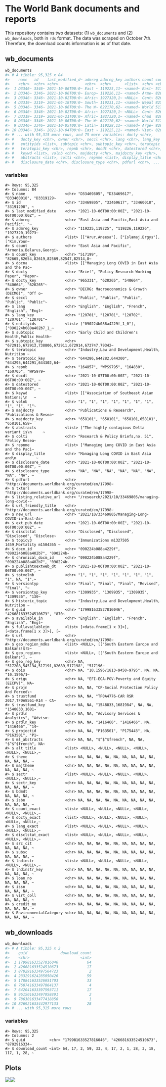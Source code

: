 
<!-- README.md is generated from README.Rmd. Please edit that file -->

# The World Bank documents and reports

<!-- badges: start -->
<!-- badges: end -->

This repository contains two datasets: (1) `wb_documents` and (2)
`wb_downloads`, both in `rds` format. The data was scraped on October
7th. Therefore, the download counts information is as of that date.

## wb_documents

``` r
wb_documents
#> # A tibble: 95,325 x 84
#>    name   id    last_modified_d~ admreg admreg_key authors count count_key docna
#>    <chr>  <chr> <chr>            <chr>  <chr>      <list>  <chr> <chr>     <lis>
#>  1 D3346~ 3346~ 2021-10-06T00:0~ East ~ 119225,11~ <named~ East~ 517199    <nam~
#>  2 D3346~ 3346~ 2021-10-06T00:0~ Europ~ 119226,11~ <named~ Arme~ 82665,82~ <nam~
#>  3 D3346~ 3346~ 2021-10-02T00:0~ Afric~ 1927320,1~ <NULL>  Cent~ 82657     <nam~
#>  4 D3319~ 3319~ 2021-06-18T00:0~ South~ 119231,11~ <named~ Nepal 82535     <nam~
#>  5 D3346~ 3346~ 2021-10-06T00:0~ The W~ 622170,62~ <named~ World 517191    <nam~
#>  6 D3346~ 3346~ 2021-10-02T00:0~ Afric~ 1927320,1~ <NULL>  Cent~ 82657     <nam~
#>  7 D3319~ 3319~ 2021-06-21T00:0~ Afric~ 1927320,1~ <named~ Chad  82693     <nam~
#>  8 D3346~ 3346~ 2021-10-06T00:0~ The W~ 622170,62~ <named~ World 517191    <nam~
#>  9 D3346~ 3346~ 2021-10-05T00:0~ Latin~ 119228,11~ <named~ Arge~ 82668     <nam~
#> 10 D3346~ 3346~ 2021-10-04T00:0~ East ~ 119225,11~ <named~ Viet~ 82695     <nam~
#> # ... with 95,315 more rows, and 75 more variables: docty <chr>,
#> #   docty_key <chr>, owner <chr>, seccl <chr>, lang <chr>, lang_key <chr>,
#> #   entityids <list>, subtopic <chr>, subtopic_key <chr>, teratopic <chr>,
#> #   teratopic_key <chr>, repnb <chr>, docdt <chr>, datestored <chr>,
#> #   keywd <list>, volnb <chr>, majdocty <chr>, majdocty_key <chr>,
#> #   abstracts <list>, colti <chr>, repnme <list>, display_title <chr>,
#> #   disclosure_date <chr>, disclosure_type <chr>, pdfurl <chr>, ...
```

### variables

    #> Rows: 95,325
    #> Columns: 84
    #> $ name                  <chr> "D33469805", "D33469617", "D33460018", "D3319129~
    #> $ id                    <chr> "33469805", "33469617", "33460018", "33191290", ~
    #> $ last_modified_date    <chr> "2021-10-06T00:00:00Z", "2021-10-06T00:00:00Z", ~
    #> $ admreg                <chr> "East Asia and Pacific,East Asia and Pacific", "~
    #> $ admreg_key            <chr> "119225,119225", "119226,119226", "1927320,19273~
    #> $ authors               <list> [["Arur,Aneesa"], ["Islamaj,Ergys"], ["Kim,Youn~
    #> $ count                 <chr> "East Asia and Pacific", "Armenia,Belarus,Georgi~
    #> $ count_key             <chr> "517199", "82665,82654,82619,82569,82547,82514,8~
    #> $ docna                 <list> [["Managing Long COVID in East Asia and the Pac~
    #> $ docty                 <chr> "Brief", "Policy Research Working Paper", "Repor~
    #> $ docty_key             <chr> "965331", "620265", "540664", "540664", "620265"~
    #> $ owner                 <chr> "DECRG: Macroeconomics & Growth (DECMG)", "Off o~
    #> $ seccl                 <chr> "Public", "Public", "Public", "Public", "Public"~
    #> $ lang                  <chr> "English", "English", "French", "English", "Engl~
    #> $ lang_key              <chr> "120701", "120701", "120702", "120701", "120701"~
    #> $ entityids             <list> ["090224b088a4229f_1_0"], ["090224b088a402b7_1_~
    #> $ subtopic              <chr> "Early Child and Children's Health,Public Health~
    #> $ subtopic_key          <chr> "672915,672913,738806,672911,672914,672747,79342~
    #> $ teratopic             <chr> "Industry,Law and Development,Health, Nutrition ~
    #> $ teratopic_key         <chr> "644286,644282,644300", "644295,644291,644302,64~
    #> $ repnb                 <chr> "164857", "WPS9795", "164830", "160705", "WPS979~
    #> $ docdt                 <chr> "2021-10-07T00:00:00Z", "2021-10-06T00:00:00Z", ~
    #> $ datestored            <chr> "2021-10-06T00:00:00Z", "2021-10-06T00:00:00Z", ~
    #> $ keywd                 <list> [["Association of Southeast Asian Nations;\n   ~
    #> $ volnb                 <chr> "1", "1", "1", "1", "1", "1", "1", "1", "1", "1"~
    #> $ majdocty              <chr> "Publications & Research", "Publications & Resea~
    #> $ majdocty_key          <chr> "658101", "658101", "658101,658101", "658101,658~
    #> $ abstracts             <list> ["The highly contagious Delta variant is\n     ~
    #> $ colti                 <chr> "Research & Policy Briefs,no. 51", "Policy Resea~
    #> $ repnme                <list> ["Managing Long COVID in East Asia and the Paci~
    #> $ display_title         <chr> "Managing Long COVID in East Asia and\n         ~
    #> $ disclosure_date       <chr> "2021-10-06T00:00:00Z", "2021-10-06T00:00:00Z", ~
    #> $ disclosure_type       <chr> "NA", "NA", "NA", "NA", "NA", "NA", "NA", "NA", ~
    #> $ pdfurl                <chr> "http://documents.worldbank.org/curated/en/17998~
    #> $ txturl                <chr> "http://documents.worldbank.org/curated/en/17998~
    #> $ listing_relative_url  <chr> "/research/2021/10/33469805/managing-long-covid-~
    #> $ url_friendly_title    <chr> "http://documents.worldbank.org/curated/en/17998~
    #> $ new_url               <chr> "2021/10/33469805/Managing-Long-COVID-in-East-As~
    #> $ ext_pub_date          <chr> "2021-10-06T00:00:00Z", "2021-10-06T00:00:00Z", ~
    #> $ disclstat             <chr> "Disclosed", "Disclosed", "Disclosed", "Disclose~
    #> $ topicv3               <chr> "Immunizations m1327505 1459,Mortality m1504365 ~
    #> $ docm_id               <chr> "090224b088a4229f", "090224b088a402b7", "090224b~
    #> $ chronical_docm_id     <chr> "090224b088a4229f", "090224b088a402b7", "090224b~
    #> $ publishtoextweb_dt    <chr> "2021-10-06T00:00:00Z", "2021-10-06T00:00:00Z", ~
    #> $ totvolnb              <chr> "1", "1", "1", "1", "1", "1", "1", "1", NA, "1",~
    #> $ versiontyp            <chr> "Final", "Final", "Final", "Revised", "Final", "~
    #> $ versiontyp_key        <chr> "1309935", "1309935", "1309935", "1309936", "130~
    #> $ historic_topic        <chr> "Industry,Law and Development,Health, Nutrition ~
    #> $ guid                  <chr> "179981633527816046", "426681633524510673", "870~
    #> $ available_in          <chr> "English", "English", "French", "English", "Engl~
    #> $ fullavailablein       <list> [<data.frame[1 x 3]>], [<data.frame[1 x 3]>], [~
    #> $ url                   <chr> "http://documents.worldbank.org/curated/en/17998~
    #> $ geo_region_mdks       <list> <NULL>, [["South Eastern Europe and Balkans!$!5~
    #> $ geo_regions           <list> <NULL>, [["South Eastern Europe and Balkans"], ~
    #> $ geo_reg_key           <chr> NA, "517208,545134,517191,82689,517198", "517196~
    #> $ dois                  <chr> NA, "10.1596/1813-9450-9795", NA, NA, "10.1596/1~
    #> $ origu                 <chr> NA, "EFI-ECA-POV-Poverty and Equity (EECPV)", NA~
    #> $ projn                 <chr> NA, NA, "CF-Social Protection Policy And Forced\~
    #> $ trustfund             <chr> NA, NA, "TF0A4776-CAR RSR 2017,TF0A8561-R14 - CA~
    #> $ trustfund_key         <chr> NA, NA, "1548833,1681984", NA, NA, "1548833,1681~
    #> $ prdln                 <chr> NA, NA, "Advisory Services & Analytics", "Adviso~
    #> $ prdln_key             <chr> NA, NA, "1416466", "1416466", NA, "1416466", "14~
    #> $ projectid             <chr> NA, NA, "P163501", "P175443", NA, "P163501", "P1~
    #> $ ml_abstracts          <chr> NA, NA, "$^$^$french", NA, NA, "$^$^$french", NA~
    #> $ alt_title             <list> <NULL>, <NULL>, <NULL>, <NULL>, <NULL>, <NULL>,~
    #> $ theme                 <chr> NA, NA, NA, NA, NA, NA, NA, NA, NA, NA, NA, NA, ~
    #> $ majtheme              <chr> NA, NA, NA, NA, NA, NA, NA, NA, NA, NA, NA, NA, ~
    #> $ sectr                 <list> <NULL>, <NULL>, <NULL>, <NULL>, <NULL>, <NULL>,~
    #> $ sectr_key             <chr> NA, NA, NA, NA, NA, NA, NA, NA, NA, NA, NA, NA, ~
    #> $ bdmdt                 <chr> NA, NA, NA, NA, NA, NA, NA, NA, NA, NA, NA, NA, ~
    #> $ isbn                  <chr> NA, NA, NA, NA, NA, NA, NA, NA, NA, NA, NA, NA, ~
    #> $ count_exact           <list> <NULL>, <NULL>, <NULL>, <NULL>, <NULL>, <NULL>,~
    #> $ docty_exact           <list> <NULL>, <NULL>, <NULL>, <NULL>, <NULL>, <NULL>,~
    #> $ lang_exact            <list> <NULL>, <NULL>, <NULL>, <NULL>, <NULL>, <NULL>,~
    #> $ disclstat_exact       <list> <NULL>, <NULL>, <NULL>, <NULL>, <NULL>, <NULL>,~
    #> $ src_cit               <chr> NA, NA, NA, NA, NA, NA, NA, NA, NA, NA, NA, NA, ~
    #> $ subsc                 <chr> NA, NA, NA, NA, NA, NA, NA, NA, NA, NA, NA, NA, ~
    #> $ lndinstr              <list> <NULL>, <NULL>, <NULL>, <NULL>, <NULL>, <NULL>,~
    #> $ lndinstr_key          <chr> NA, NA, NA, NA, NA, NA, NA, NA, NA, NA, NA, NA, ~
    #> $ loan_no               <chr> NA, NA, NA, NA, NA, NA, NA, NA, NA, NA, NA, NA, ~
    #> $ issn                  <chr> NA, NA, NA, NA, NA, NA, NA, NA, NA, NA, NA, NA, ~
    #> $ virt_coll             <chr> NA, NA, NA, NA, NA, NA, NA, NA, NA, NA, NA, NA, ~
    #> $ credit_no             <chr> NA, NA, NA, NA, NA, NA, NA, NA, NA, NA, NA, NA, ~
    #> $ EnvironmentalCategory <chr> NA, NA, NA, NA, NA, NA, NA, NA, NA, NA, NA, NA, ~

## wb_downloads

``` r
wb_downloads
#> # A tibble: 95,325 x 2
#>    guid               download_count
#>    <chr>                       <int>
#>  1 179981633527816046             64
#>  2 426681633524510673             17
#>  3 870291633497564723              2
#>  4 233291624285050426             59
#>  5 178841633526651703             33
#>  6 760741633497864137              4
#>  7 642041633397593711             17
#>  8 961501633497058891              2
#>  9 786301633477418850              1
#> 10 826921633442977133             28
#> # ... with 95,315 more rows
```

### variables

    #> Rows: 95,325
    #> Columns: 2
    #> $ guid           <chr> "179981633527816046", "426681633524510673", "8702916334~
    #> $ download_count <int> 64, 17, 2, 59, 33, 4, 17, 2, 1, 28, 3, 18, 117, 1, 28, ~

## Plots

![](figs/downloads_year.png)<!-- -->![](figs/downloads_counts.png)<!-- -->
